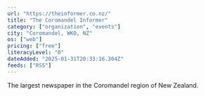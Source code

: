 ```yaml
---
url: "https://theinformer.co.nz/"
title: "The Coromandel Informer"
category: ["organization", "events"]
city: "Coromandel, WKO, NZ"
os: ["web"]
pricing: ["free"]
literacyLevel: "0"
dateAdded: "2025-01-31T20:33:16.304Z"
feeds: ["RSS"]
---
```


The largest newspaper in the Coromandel region of New Zealand.
